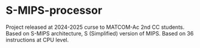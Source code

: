 # S-MIPS-processor

Project released at 2024-2025 curse to MATCOM-Ac 2nd CC students.
Based on S-MIPS architecture, S (Simplified) version of MIPS.
Based on 36 instructions at CPU level.
